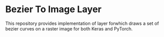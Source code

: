 # Bezier To Image Layer

This repository provides implementation of layer forwhich draws a set of bezier curves on a raster image for both Keras and PyTorch.
